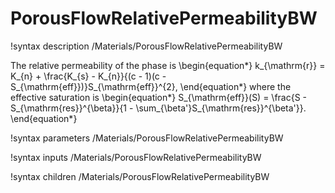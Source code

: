 # PorousFlowRelativePermeabilityBW

!syntax description /Materials/PorousFlowRelativePermeabilityBW

The relative permeability of the phase is
\begin{equation*}
k_{\mathrm{r}} = K_{n} + \frac{K_{s} - K_{n}}{(c - 1)(c -
  S_{\mathrm{eff}})}S_{\mathrm{eff}}^{2},
\end{equation*}
where the effective saturation is
\begin{equation*}
S_{\mathrm{eff}}(S) = \frac{S - S_{\mathrm{res}}^{\beta}}{1 -
  \sum_{\beta'}S_{\mathrm{res}}^{\beta'}}.
\end{equation*}

!syntax parameters /Materials/PorousFlowRelativePermeabilityBW

!syntax inputs /Materials/PorousFlowRelativePermeabilityBW

!syntax children /Materials/PorousFlowRelativePermeabilityBW
